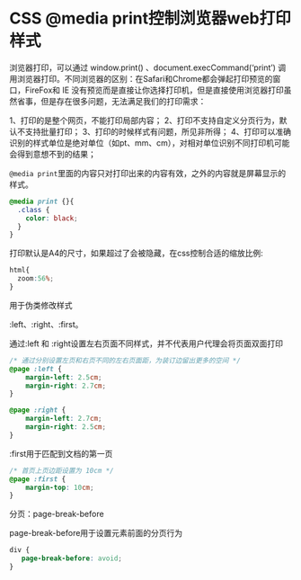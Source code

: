 # CSS @media print控制浏览器web打印样式

浏览器打印，可以通过 window.print() 、document.execCommand(‘print’) 调用浏览器打印。不同浏览器的区别：在Safari和Chrome都会弹起打印预览的窗口，FireFox和 IE 没有预览而是直接让你选择打印机，但是直接使用浏览器打印虽然省事，但是存在很多问题，无法满足我们的打印需求：

1、打印的是整个网页，不能打印局部内容；
2、打印不支持自定义分页行为，默认不支持批量打印；
3、打印的时候样式有问题，所见非所得；
4、打印可以准确识别的样式单位是绝对单位（如pt、mm、cm），对相对单位识别不同打印机可能会得到意想不到的结果；

`@media print`里面的内容只对打印出来的内容有效，之外的内容就是屏幕显示的样式。

```css
@media print {}{
  .class {
    color: black;
  }
}
```

打印默认是A4的尺寸，如果超过了会被隐藏，在css控制合适的缩放比例:

```css
html{
  zoom:56%;
}
```

用于伪类修改样式

:left、:right、:first。

通过:left 和 :right设置左右页面不同样式，并不代表用户代理会将页面双面打印

```css
/* 通过分别设置左页和右页不同的左右页面距，为装订边留出更多的空间 */
@page :left {
    margin-left: 2.5cm;
    margin-right: 2.7cm;
}

@page :right {
    margin-left: 2.7cm;
    margin-right: 2.5cm;
}
```

:first用于匹配到文档的第一页

```css
/* 首页上页边距设置为 10cm */
@page :first {
    margin-top: 10cm; 
}
```

分页：page-break-before

page-break-before用于设置元素前面的分页行为

```css
div {
   page-break-before: avoid;
}
```


